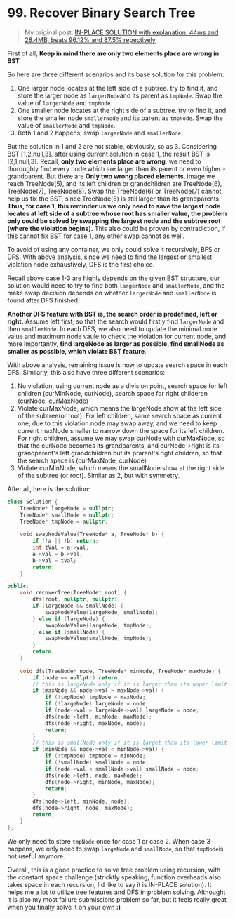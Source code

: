 # 99. Recover Binary Search Tree

> My original post: [IN-PLACE SOLUTION with explanation. 44ms and 28.4MB, beats 96.12% and 87.5% repectively](https://leetcode.com/problems/recover-binary-search-tree/discuss/244861/in-place-solution-with-explanation-44ms-and-284mb-beats-9612-and-875-repectively)

First of all, **Keep in mind there are only two elements place are wrong in BST**

So here are three different scenarios and its base solution for this problem:
1. One larger node locates at the left side of a subtree. try to find it, and store the larger node as ```largerNode```and its parent as ```tmpNode```. Swap the value of ```largerNode``` and ```tmpNode```.
2. One smaller node locates at the right side of a subtree. try to find it, and store the smaller node ```smallerNode``` and its parent as ```tmpNode```. Swap the value of ```smallerNode``` and ```tmpNode```.
3. Both 1 and 2 happens, swap ```largerNode``` and ```smallerNode```.

But the solution in 1 and 2 are not stable, obviously, so as 3. Considering BST [1,2,null,3]. after using current solution in case 1, the result BST is [2,1,null,3]. Recall, **only two elements place are wrong**. we need to thoroughly find every node which are larger than its parent or even higher - grandparent. But there are **Only two wrong placed elements**, image we reach TreeNode(5), and its left children or grandchildren are TreeNode(6), TreeNode(7), TreeNode(8). Swap the TreeNode(6) or TreeNode(7) cannot help us fix the BST, since TreeNode(8) is still larger than its grandparents. **Thus, for case 1, this reminder us we only need to save the largest node locates at left side of a subtree whose root has smaller value, the problem only could be solved by swapping the largest node and the subtree root (where the violation begins).** This also could be proven by contradiction, if this cannot fix BST for case 1, any other swap cannot as well.

To avoid of using any container, we only could solve it recursively, BFS or DFS. With above analysis, since we need to find the largest or smallest violation node exhaustively, DFS is the first choice. 

Recall above case 1-3 are highly depends on the given BST structure, our solution would need to try to find both ```largerNode``` and ```smallerNode```, and the make swap decision depends on whether ```largerNode``` and ```smallerNode``` is found after DFS finished.

**Another DFS feature with BST is, the search order is predefined, left or right.** Assume left first, so that the search would firstly find ```largerNode``` and then ```smallerNode```. In each DFS, we also need to update the minimal node value and maximum node vaule to check the violation for current node, and more importantly, **find largeNode as larger as possible, find smallNode as smaller as possible, which violate BST feature**. 

With above analysis, remaining issue is how to update search space in each DFS. Similarly, this also have three different scenarios:
1. No violation, using current node as a division point, search space for left children (curMinNode, curNode), search space for right childeren (curNode, curMaxNode)
2. Violate curMaxNode, which means the largeNode show at the left side of the subtree(or root). For left children, same search space as current one, due to this violation node may swap away, and we need to keep current maxNode smaller to narrow down the space for its left children. For right children, assume we may swap curNode with curMaxNode, so that the curNode becomes its grandparents, and curNode->right is its grandparent's left grandchildren but its prarent's right children, so that the search space is (curMaxNode, curNode)
3. Violate curMinNode, which means the smallNode show at the right side of the subtree (or root). Similar as 2, but with symmetry.

After all, here is the solution:

```cpp
class Solution {
    TreeNode* largeNode = nullptr;
    TreeNode* smallNode = nullptr; 
    TreeNode* tmpNode = nullptr;
    
    void swapNodeValue(TreeNode* a, TreeNode* b) {
        if (!a || !b) return;
        int tVal = a->val;
        a->val = b->val;
        b->val = tVal;
        return;
    }

public:
    void recoverTree(TreeNode* root) {
        dfs(root, nullptr, nullptr);
        if (largeNode && smallNode) {
            swapNodeValue(largeNode, smallNode);
        } else if (largeNode) {
            swapNodeValue(largeNode, tmpNode);
        } else if (smallNode) {
            swapNodeValue(smallNode, tmpNode);
        }
        return;
    }
    
    void dfs(TreeNode* node, TreeNode* minNode, TreeNode* maxNode) {
        if (node == nullptr) return;
		// this is largeNode only if it is larger than its upper limit
        if (maxNode && node->val > maxNode->val) {
            if (!tmpNode) tmpNode = maxNode;
            if (!largeNode) largeNode = node;
            if (node->val > largeNode->val) largeNode = node;
            dfs(node->left, minNode, maxNode);
            dfs(node->right, maxNode, node);
            return;
        }
		// this is smallNode only if it is larget than its lower limit
        if (minNode && node->val < minNode->val) {
            if (!tmpNode) tmpNode = minNode;
            if (!smallNode) smallNode = node;
            if (node->val < smallNode->val) smallNode = node;
            dfs(node->left, node, maxNode);
            dfs(node->right, minNode, maxNode);
            return;
        }
        dfs(node->left, minNode, node);
        dfs(node->right, node, maxNode);
        return;
    }
};
```

We only need to store ```tmpNode``` once for case 1 or case 2. When case 3 happens, we only need to swap ```largeNode``` and ```smallNode```, so that ```tmpNode```is not useful anymore.

Overall, this is a good practice to solve tree problem using recursion, with the constant space challenge (stricktly speaking, function overheads also takes space in each recursion, I'd like to say it is IN-PLACE solution). It helps me a lot to utilize tree features and DFS in problem solving. Althought it is also my most failure submissions problem so far, but it feels really great when you finally solve it on your own **:)**